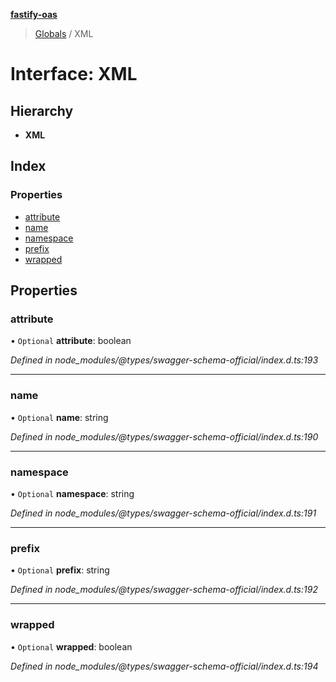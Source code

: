 **[fastify-oas](../README.md)**

> [Globals](../README.md) / XML

# Interface: XML

## Hierarchy

- **XML**

## Index

### Properties

- [attribute](xml.md#attribute)
- [name](xml.md#name)
- [namespace](xml.md#namespace)
- [prefix](xml.md#prefix)
- [wrapped](xml.md#wrapped)

## Properties

### attribute

• `Optional` **attribute**: boolean

_Defined in node_modules/@types/swagger-schema-official/index.d.ts:193_

---

### name

• `Optional` **name**: string

_Defined in node_modules/@types/swagger-schema-official/index.d.ts:190_

---

### namespace

• `Optional` **namespace**: string

_Defined in node_modules/@types/swagger-schema-official/index.d.ts:191_

---

### prefix

• `Optional` **prefix**: string

_Defined in node_modules/@types/swagger-schema-official/index.d.ts:192_

---

### wrapped

• `Optional` **wrapped**: boolean

_Defined in node_modules/@types/swagger-schema-official/index.d.ts:194_
